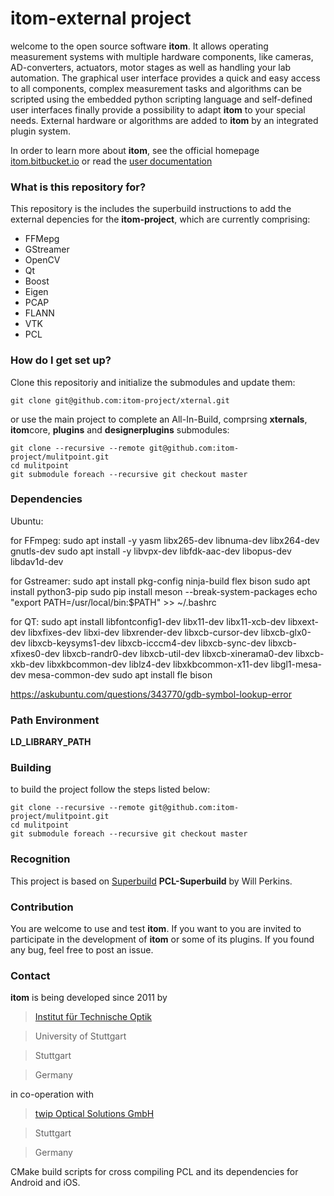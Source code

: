 # itom-external project #

welcome to the open source software **itom**. It allows operating measurement systems with multiple hardware components, like cameras, AD-converters, actuators, motor stages as well as handling your lab automation. The graphical user interface provides a quick and easy access to all components, complex measurement tasks and algorithms can be scripted using the embedded python scripting language and self-defined user interfaces finally provide a possibility to adapt **itom** to your special needs. External hardware or algorithms are added to **itom** by an integrated plugin system.

In order to learn more about **itom**, see the official homepage [itom.bitbucket.io](http://itom.bitbucket.io) or read the [user documentation](http://itom.bitbucket.io/latest/docs/)

### What is this repository for? ###

This repository is the includes the superbuild instructions to add the external depencies for the **itom-project**,
which are currently comprising:

* FFMepg
* GStreamer
* OpenCV
* Qt
* Boost
* Eigen
* PCAP
* FLANN
* VTK
* PCL


### How do I get set up? ###

Clone this repositoriy and initialize the submodules and update them:

    git clone git@github.com:itom-project/xternal.git

or use the main project to complete an All-In-Build, comprsing **xternals**, **itom**core, **plugins** and **designerplugins** submodules:

    git clone --recursive --remote git@github.com:itom-project/mulitpoint.git
    cd mulitpoint
    git submodule foreach --recursive git checkout master

### Dependencies ###

Ubuntu:

for FFmpeg:
    sudo apt install -y yasm libx265-dev libnuma-dev libx264-dev gnutls-dev
    sudo apt install -y libvpx-dev libfdk-aac-dev libopus-dev libdav1d-dev

for Gstreamer:
    sudo apt install pkg-config ninja-build flex bison
    sudo apt install python3-pip
    sudo pip install meson --break-system-packages
    echo "export PATH=/usr/local/bin:$PATH" >> ~/.bashrc

for QT:
    sudo apt install libfontconfig1-dev libx11-dev libx11-xcb-dev libxext-dev libxfixes-dev libxi-dev libxrender-dev libxcb-cursor-dev libxcb-glx0-dev libxcb-keysyms1-dev libxcb-icccm4-dev libxcb-sync-dev libxcb-xfixes0-dev libxcb-randr0-dev libxcb-util-dev libxcb-xinerama0-dev libxcb-xkb-dev libxkbcommon-dev liblz4-dev libxkbcommon-x11-dev libgl1-mesa-dev mesa-common-dev
    sudo apt install fle bison

https://askubuntu.com/questions/343770/gdb-symbol-lookup-error

### Path Environment ###
**LD_LIBRARY_PATH**

### Building ###
to build the project follow the steps listed below:

    git clone --recursive --remote git@github.com:itom-project/mulitpoint.git
    cd mulitpoint
    git submodule foreach --recursive git checkout master
    
### Recognition ###
This project is based on [Superbuild](https://github.com/willperkins/pcl-superbuild) **PCL-Superbuild** by Will Perkins.


### Contribution ###

You are welcome to use and test **itom**. If you want to you are invited to participate in the development of **itom** or some of its plugins. If you found any bug, feel free to post an issue.


### Contact ###

**itom** is being developed since 2011 by

> [Institut für Technische Optik](http://www.uni-stuttgart.de/ito)

> University of Stuttgart

> Stuttgart

> Germany

in co-operation with 
> [twip Optical Solutions GmbH](http://www.twip-os.com)

> Stuttgart

> Germany


CMake build scripts for cross compiling PCL and its dependencies for Android and iOS.    